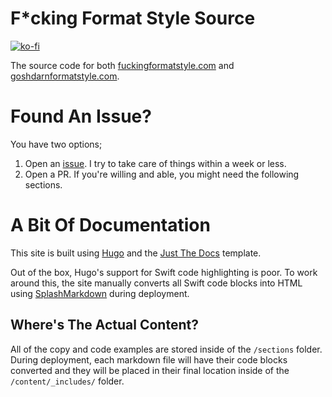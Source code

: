 # F*cking Format Style Source

[![ko-fi](https://ko-fi.com/img/githubbutton_sm.svg)](https://ko-fi.com/Q5Q6BLZHQ)

The source code for both [fuckingformatstyle.com](https://fuckingformatstyle.com) and [goshdarnformatstyle.com](https://goshdarnformatstyle.com).

# Found An Issue?

You have two options;

1. Open an [issue](https://github.com/brettohland/fuckingformatstyle/issues). I try to take care of things within a week or less.
2. Open a PR. If you're willing and able, you might need the following sections.

# A Bit Of Documentation

This site is built using [Hugo](https://gohugo.io) and the [Just The Docs](https://just-the-docs.github.io/just-the-docs/) template.

Out of the box, Hugo's support for Swift code highlighting is poor. To work around this, the site manually converts all Swift code blocks into HTML using [SplashMarkdown](https://github.com/xyproto/splash) during deployment.

## Where's The Actual Content?

All of the copy and code examples are stored inside of the `/sections` folder. During deployment, each markdown file will have their code blocks converted and they will be placed in their final location inside of the `/content/_includes/` folder.

